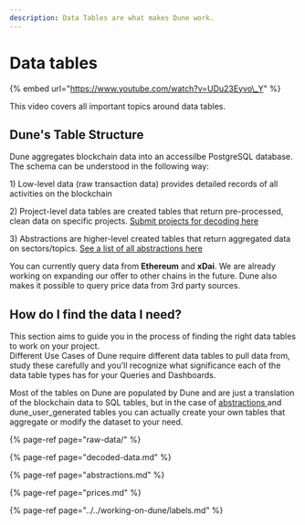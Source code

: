 ```yaml
---
description: Data Tables are what makes Dune work.
---
```


# Data tables



{% embed url="https://www.youtube.com/watch?v=UDu23Eyvo\_Y" %}

This video covers all important topics around data tables.

## Dune's Table Structure

Dune aggregates blockchain data into an accessilbe PostgreSQL database. The schema can be understood in the following way:

1\) Low-level data \(raw transaction data\) provides detailed records of all activities on the blockchain 

2\) Project-level data tables are created tables that return pre-processed, clean data on specific projects. [Submit projects for decoding here](https://github.com/duneanalytics/docs/tree/0be360c3f482abe12012f17a6d2195d16d5fc863/data-tables/data-tables/duneanalytics.com/decode/README.md) 

3\) Abstractions are higher-level created tables that return aggregated data on sectors/topics. [See a list of all abstractions here](https://github.com/duneanalytics/abstractions)

You can currently query data from **Ethereum** and **xDai**. We are already working on expanding our offer to other chains in the future. Dune also makes it possible to query price data from 3rd party sources.

## How do I find the data I need?

This section aims to guide you in the process of finding the right data tables to work on your project.  
Different Use Cases of Dune require different data tables to pull data from, study these carefully and you'll recognize what significance each of the data table types has for your Queries and Dashboards.

Most of the tables on Dune are populated by Dune and are just a translation of the blockchain data to SQL tables, but in the case of [abstractions ](abstractions.md)and dune\_user\_generated tables you can actually create your own tables that aggregate or modify the dataset to your need.

{% page-ref page="raw-data/" %}

{% page-ref page="decoded-data.md" %}

{% page-ref page="abstractions.md" %}

{% page-ref page="prices.md" %}

{% page-ref page="../../working-on-dune/labels.md" %}

